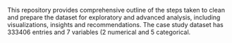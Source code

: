 This repository provides comprehensive outline of the steps taken to clean and prepare the
dataset for exploratory and advanced analysis, including visualizations, insights and
recommendations. The case study dataset has 333406 entries and 7 variables (2 numerical and 5
categorical.
